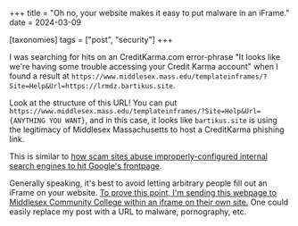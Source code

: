 +++
title = "Oh no, your website makes it easy to put malware in an iFrame."
date = 2024-03-09


[taxonomies]
tags = ["post", "security"]
+++

I was searching for hits on an CreditKarma.com error-phrase "It looks like we're having some trouble accessing your Credit Karma account" when I found a result at `https://www.middlesex.mass.edu/templateinframes/?Site=Help&Url=https://lrmdz.bartikus.site`.

Look at the structure of this URL! You can put `https://www.middlesex.mass.edu/templateinframes/?Site=Help&Url={ANYTHING YOU WANT}`, and in this case, it looks like `bartikus.site` is using the legitimacy of Middlesex Massachusetts to host a CreditKarma phishing link.

This is similar to [how scam sites abuse improperly-configured internal search engines to hit Google's frontpage](https://lynndotpy.xyz/posts/seo-dating-spam/).

Generally speaking, it's best to avoid letting arbitrary people fill out an iFrame on your website. [To prove this point, I'm sending this webpage to Middlesex Community College within an iframe on their own site.](https://www.middlesex.mass.edu/templateinframes/?Site=Help&Url=https://lynndotpy.xyz/posts/iframe-manipulation/) One could easily replace my post with a URL to malware, pornography, etc.
